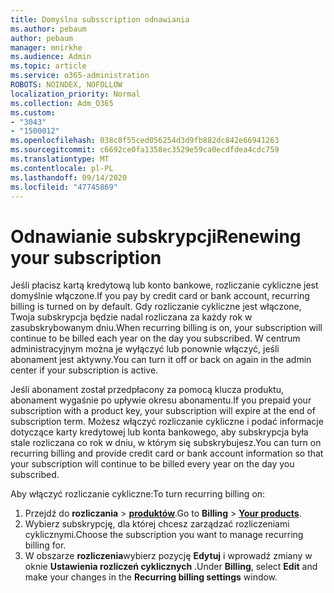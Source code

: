 ```yaml
---
title: Domyślna subsscription odnawiania
ms.author: pebaum
author: pebaum
manager: mnirkhe
ms.audience: Admin
ms.topic: article
ms.service: o365-administration
ROBOTS: NOINDEX, NOFOLLOW
localization_priority: Normal
ms.collection: Adm_O365
ms.custom:
- "3043"
- "1500012"
ms.openlocfilehash: 038c8f55ced056254d3d9fb882dc842e66941263
ms.sourcegitcommit: c6692ce0fa1358ec3529e59ca0ecdfdea4cdc759
ms.translationtype: MT
ms.contentlocale: pl-PL
ms.lasthandoff: 09/14/2020
ms.locfileid: "47745869"
---
```

# <a name="renewing-your-subscription"></a><span data-ttu-id="78995-102">Odnawianie subskrypcji</span><span class="sxs-lookup"><span data-stu-id="78995-102">Renewing your subscription</span></span>

<span data-ttu-id="78995-103">Jeśli płacisz kartą kredytową lub konto bankowe, rozliczanie cykliczne jest domyślnie włączone.</span><span class="sxs-lookup"><span data-stu-id="78995-103">If you pay by credit card or bank account, recurring billing is turned on by default.</span></span> <span data-ttu-id="78995-104">Gdy rozliczanie cykliczne jest włączone, Twoja subskrypcja będzie nadal rozliczana za każdy rok w zasubskrybowanym dniu.</span><span class="sxs-lookup"><span data-stu-id="78995-104">When recurring billing is on, your subscription will continue to be billed each year on the day you subscribed.</span></span> <span data-ttu-id="78995-105">W centrum administracyjnym można je wyłączyć lub ponownie włączyć, jeśli abonament jest aktywny.</span><span class="sxs-lookup"><span data-stu-id="78995-105">You can turn it off or back on again in the admin center if your subscription is active.</span></span>

<span data-ttu-id="78995-106">Jeśli abonament został przedpłacony za pomocą klucza produktu, abonament wygaśnie po upływie okresu abonamentu.</span><span class="sxs-lookup"><span data-stu-id="78995-106">If you prepaid your subscription with a product key, your subscription will expire at the end of subscription term.</span></span> <span data-ttu-id="78995-107">Możesz włączyć rozliczanie cykliczne i podać informacje dotyczące karty kredytowej lub konta bankowego, aby subskrypcja była stale rozliczana co rok w dniu, w którym się subskrybujesz.</span><span class="sxs-lookup"><span data-stu-id="78995-107">You can turn on recurring billing and provide credit card or bank account information so that your subscription will continue to be billed every year on the day you subscribed.</span></span>

<span data-ttu-id="78995-108">Aby włączyć rozliczanie cykliczne:</span><span class="sxs-lookup"><span data-stu-id="78995-108">To turn recurring billing on:</span></span> 

1. <span data-ttu-id="78995-109">Przejdź do **rozliczania**  >  **[produktów](https://go.microsoft.com/fwlink/p/?linkid=842054)**.</span><span class="sxs-lookup"><span data-stu-id="78995-109">Go to **Billing** > **[Your products](https://go.microsoft.com/fwlink/p/?linkid=842054)**.</span></span>
2. <span data-ttu-id="78995-110">Wybierz subskrypcję, dla której chcesz zarządzać rozliczeniami cyklicznymi.</span><span class="sxs-lookup"><span data-stu-id="78995-110">Choose the subscription you want to manage recurring billing for.</span></span>
3. <span data-ttu-id="78995-111">W obszarze **rozliczenia**wybierz pozycję **Edytuj** i wprowadź zmiany w oknie **Ustawienia rozliczeń cyklicznych** .</span><span class="sxs-lookup"><span data-stu-id="78995-111">Under **Billing**, select **Edit** and make your changes in the **Recurring billing settings** window.</span></span> 